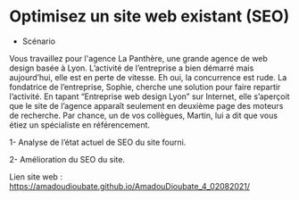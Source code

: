 # Optimisez un site web existant (SEO)

- Scénario

Vous travaillez pour l'agence La Panthère, une grande agence de web design basée à Lyon. L’activité de l’entreprise a bien démarré mais aujourd’hui, 
elle est en perte de vitesse. Eh oui, la concurrence est rude. La fondatrice de l’entreprise, Sophie, cherche une solution pour faire repartir l’activité. 
En tapant “Entreprise web design Lyon” sur Internet, elle s’aperçoit que le site de l’agence apparaît seulement en deuxième page des moteurs de recherche. 
Par chance, un de vos collègues, Martin, lui a dit que vous étiez un spécialiste en référencement.

1- Analyse de l’état actuel de SEO du site fourni.

2- Amélioration du SEO du site.

Lien site web : https://amadoudioubate.github.io/AmadouDioubate_4_02082021/
